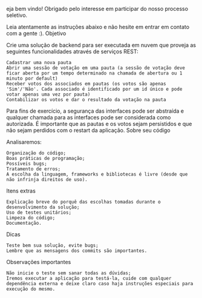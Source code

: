 eja bem vindo! Obrigado pelo interesse em participar do nosso processo seletivo.

Leia atentamente as instruções abaixo e não hesite em entrar em contato com a gente :).
Objetivo

Crie uma solução de backend para ser executada em nuvem que proveja as seguintes funcionalidades através de serviços REST:

    Cadastrar uma nova pauta
    Abrir uma sessão de votação em uma pauta (a sessão de votação deve ficar aberta por um tempo determinado na chamada de abertura ou 1 minuto por default)
    Receber votos dos associados em pautas (os votos são apenas 'Sim'/'Não'. Cada associado é identificado por um id único e pode votar apenas uma vez por pauta)
    Contabilizar os votos e dar o resultado da votação na pauta

Para fins de exercício, a segurança das interfaces pode ser abstraída e qualquer chamada para as interfaces pode ser considerada como autorizada.
É importante que as pautas e os votos sejam persistidos e que não sejam perdidos com o restart da aplicação.
Sobre seu código

Analisaremos:

    Organização do código;
    Boas práticas de programação;
    Possíveis bugs;
    Tratamento de erros;
    A escolha da linguagem, frameworks e bibliotecas é livre (desde que não infrinja direitos de uso).

Itens extras

    Explicação breve do porquê das escolhas tomadas durante o desenvolvimento da solução;
    Uso de testes unitários;
    Limpeza do código;
    Documentação.

Dicas

    Teste bem sua solução, evite bugs;
    Lembre que as mensagens dos commits são importantes.

Observações importantes

    Não inicie o teste sem sanar todas as dúvidas;
    Iremos executar a aplicação para testá-la, cuide com qualquer dependência externa e deixe claro caso haja instruções especiais para execução do mesmo.

